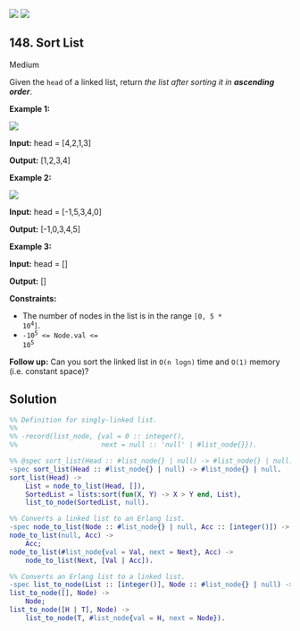 [![](https://img.shields.io/github/stars/javadev/LeetCode-in-All?label=Stars&style=flat-square)](https://github.com/javadev/LeetCode-in-All)
[![](https://img.shields.io/github/forks/javadev/LeetCode-in-All?label=Fork%20me%20on%20GitHub%20&style=flat-square)](https://github.com/javadev/LeetCode-in-All/fork)

## 148\. Sort List

Medium

Given the `head` of a linked list, return _the list after sorting it in **ascending order**_.

**Example 1:**

![](https://assets.leetcode.com/uploads/2020/09/14/sort_list_1.jpg)

**Input:** head = [4,2,1,3]

**Output:** [1,2,3,4]

**Example 2:**

![](https://assets.leetcode.com/uploads/2020/09/14/sort_list_2.jpg)

**Input:** head = [-1,5,3,4,0]

**Output:** [-1,0,3,4,5]

**Example 3:**

**Input:** head = []

**Output:** []

**Constraints:**

*   The number of nodes in the list is in the range <code>[0, 5 * 10<sup>4</sup>]</code>.
*   <code>-10<sup>5</sup> <= Node.val <= 10<sup>5</sup></code>

**Follow up:** Can you sort the linked list in `O(n logn)` time and `O(1)` memory (i.e. constant space)?

## Solution

```erlang
%% Definition for singly-linked list.
%%
%% -record(list_node, {val = 0 :: integer(),
%%                     next = null :: 'null' | #list_node{}}).

%% @spec sort_list(Head :: #list_node{} | null) -> #list_node{} | null.
-spec sort_list(Head :: #list_node{} | null) -> #list_node{} | null.
sort_list(Head) ->
    List = node_to_list(Head, []),
    SortedList = lists:sort(fun(X, Y) -> X > Y end, List),
    list_to_node(SortedList, null).

%% Converts a linked list to an Erlang list.
-spec node_to_list(Node :: #list_node{} | null, Acc :: [integer()]) -> [integer()].
node_to_list(null, Acc) ->
    Acc;
node_to_list(#list_node{val = Val, next = Next}, Acc) ->
    node_to_list(Next, [Val | Acc]).

%% Converts an Erlang list to a linked list.
-spec list_to_node(List :: [integer()], Node :: #list_node{} | null) -> #list_node{} | null.
list_to_node([], Node) ->
    Node;
list_to_node([H | T], Node) ->
    list_to_node(T, #list_node{val = H, next = Node}).
```